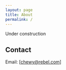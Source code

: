 ```yaml
---
layout: page
title: About
permalink: /
---
```



Under construction 

## Contact

Email: [chewy@rebel.com]

